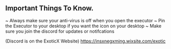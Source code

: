 Important Things To Know.
--------------------------
~ Always make sure your anti-virus is off when you open the executor
~ Pin the Executor to your desktop if you want the icon on your desktop
~ Make sure you join the discord for updates or notifcations

(Discord is on the ExoticX Website) https://insxnegxming.wixsite.com/exotic
